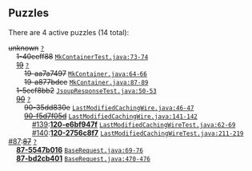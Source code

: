 ## Puzzles

There are 4 active puzzles (14 total):


<del>unknown</del> [`?`](../master/?)<br/>
&nbsp;&nbsp;&nbsp;&nbsp;<del>1-40eeff88</del> [`MkContainerTest.java:73-74`](../master/src/test/java/com/jcabi/http/mock/MkContainerTest.java#L73-L74)<br/>
&nbsp;&nbsp;&nbsp;&nbsp;[<del>19</del>](https://github.com/jcabi/jcabi-http/issues/19) [`?`](../master/?)<br/>
&nbsp;&nbsp;&nbsp;&nbsp;&nbsp;&nbsp;&nbsp;&nbsp;<del>19-aa7a7497</del> [`MkContainer.java:64-66`](../master/src/main/java/com/jcabi/http/mock/MkContainer.java#L64-L66)<br/>
&nbsp;&nbsp;&nbsp;&nbsp;&nbsp;&nbsp;&nbsp;&nbsp;<del>19-a877bdce</del> [`MkContainer.java:87-89`](../master/src/main/java/com/jcabi/http/mock/MkContainer.java#L87-L89)<br/>
&nbsp;&nbsp;&nbsp;&nbsp;<del>1-5ecf8bb2</del> [`JsoupResponseTest.java:50-53`](../master/src/test/java/com/jcabi/http/response/JsoupResponseTest.java#L50-L53)<br/>
&nbsp;&nbsp;&nbsp;&nbsp;[<del>90</del>](https://github.com/jcabi/jcabi-http/issues/90) [`?`](../master/?)<br/>
&nbsp;&nbsp;&nbsp;&nbsp;&nbsp;&nbsp;&nbsp;&nbsp;<del>90-35dd830e</del> [`LastModifiedCachingWire.java:46-47`](../master/src/main/java/com/jcabi/http/wire/LastModifiedCachingWire.java#L46-L47)<br/>
&nbsp;&nbsp;&nbsp;&nbsp;&nbsp;&nbsp;&nbsp;&nbsp;[<del>90-f5d7f05d</del>](https://github.com/jcabi/jcabi-http/issues/120) [`LastModifiedCachingWire.java:141-142`](../master/src/main/java/com/jcabi/http/wire/LastModifiedCachingWire.java#L141-L142)<br/>
&nbsp;&nbsp;&nbsp;&nbsp;&nbsp;&nbsp;&nbsp;&nbsp;&nbsp;&nbsp;&nbsp;&nbsp;[#139](https://github.com/jcabi/jcabi-http/issues/139):[**120-e6bf947f**](https://github.com/jcabi/jcabi-http/issues/139) [`LastModifiedCachingWireTest.java:62-69`](../master/src/test/java/com/jcabi/http/wire/LastModifiedCachingWireTest.java#L62-L69)<br/>
&nbsp;&nbsp;&nbsp;&nbsp;&nbsp;&nbsp;&nbsp;&nbsp;&nbsp;&nbsp;&nbsp;&nbsp;[#140](https://github.com/jcabi/jcabi-http/issues/140):[**120-2756c8f7**](https://github.com/jcabi/jcabi-http/issues/140) [`LastModifiedCachingWireTest.java:211-219`](../master/src/test/java/com/jcabi/http/wire/LastModifiedCachingWireTest.java#L211-L219)<br/>
[#87](https://github.com/jcabi/jcabi-http/issues/87):[<del>87</del>](https://github.com/jcabi/jcabi-http/issues/87) [`?`](../master/?)<br/>
&nbsp;&nbsp;&nbsp;&nbsp;[**87-5547b016**]() [`BaseRequest.java:69-76`](../master/src/main/java/com/jcabi/http/request/BaseRequest.java#L69-L76)<br/>
&nbsp;&nbsp;&nbsp;&nbsp;[**87-bd2cb401**]() [`BaseRequest.java:470-476`](../master/src/main/java/com/jcabi/http/request/BaseRequest.java#L470-L476)<br/>
